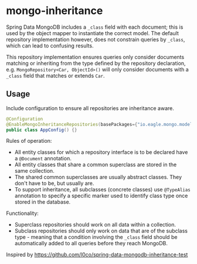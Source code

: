 # mongo-inheritance

Spring Data MongoDB includes a `_class` field with each document; this is used by the object mapper to instantiate the correct model. The default repository implementation however, does not constrain queries by `_class`, which can lead to confusing results.

This repository implementation ensures queries only consider documents matching or inheriting from the type defined by the repository declaration, e.g. `MongoRepository<Car, ObjectId>()` will only consider documents with a `_class` field that matches or extends `Car`.

## Usage

Include configuration to ensure all repositories are inheritance aware.

```java
@Configuration
@EnableMongoInheritanceRepositories(basePackages={"io.eagle.mongo.models"})
public class AppConfig() {}
```

Rules of operation:
- All entity classes for which a repository interface is to be declared have a `@Document` annotation.
- All entity classes that share a common superclass are stored in the same collection.
- The shared common superclasses are usually abstract classes. They don't have to be, but usually are.
- To support inheritance, all subclasses (concrete classes) use `@TypeAlias` annotation to specify a specific marker used to identify class type once stored in the database.

Functionality:
- Superclass repositories should work on all data within a collection.
- Subclass repositories should only work on data that are of the subclass type - meaning that a condition
 involving the `_class` field should be automatically added to all queries before they reach MongoDB.

Inspired by https://github.com/l0co/spring-data-mongodb-inheritance-test

